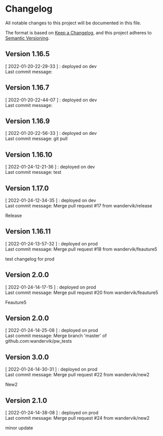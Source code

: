 # Changelog
All notable changes to this project will be documented in this file.

The format is based on [Keep a Changelog](https://keepachangelog.com/en/1.0.0/),
and this project adheres to [Semantic Versioning](https://semver.org/spec/v2.0.0.html).
## Version 1.16.5
[ 2022-01-20-22-29-33 ] : deployed on dev <br />
Last commit message: 
## Version 1.16.7
[ 2022-01-20-22-44-07 ] : deployed on dev <br />
Last commit message: 
## Version 1.16.9
[ 2022-01-20-22-56-33 ] : deployed on dev <br />
Last commit message: git pull
## Version 1.16.10
[ 2022-01-24-12-21-36 ] : deployed on dev <br />
Last commit message: test
## Version 1.17.0
[ 2022-01-24-12-34-35 ] : deployed on dev <br />
Last commit message: Merge pull request #17 from wandervik/release

Release
## Version 1.16.11
[ 2022-01-24-13-57-32 ] : deployed on prod <br />
Last commit message: Merge pull request #18 from wandervik/feauture5

test changelog for prod
## Version 2.0.0
[ 2022-01-24-14-17-15 ] : deployed on prod <br />
Last commit message: Merge pull request #20 from wandervik/feauture5

Feauture5
## Version 2.0.0
[ 2022-01-24-14-25-08 ] : deployed on prod <br />
Last commit message: Merge branch 'master' of github.com:wandervik/pw_tests
## Version 3.0.0
[ 2022-01-24-14-30-31 ] : deployed on prod <br />
Last commit message: Merge pull request #22 from wandervik/new2

New2
## Version 2.1.0
[ 2022-01-24-14-38-08 ] : deployed on prod <br />
Last commit message: Merge pull request #24 from wandervik/new2

minor update

